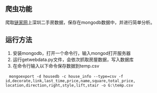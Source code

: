 ## 爬虫功能

爬取[链家网](https://sz.lianjia.com/ershoufang/)上深圳二手房数据，保存在mongodb数据中，并进行简单分析。

## 运行方法

 1. 安装mongodb，打开一个命令行，输入mongod打开服务器
 0. 运行getwebdata.py文件，会依次抓取房屋数据，写入数据库
 3. 在命令行输入以下命令保存数据到temp.csv

    `mongoexport -d housedb -c house_info --type=csv -f  
    id,decorate,link,last_time,price,name,square,total_price,
    location,direction,right,style,lift,stair -o G:\temp.csv`
    
